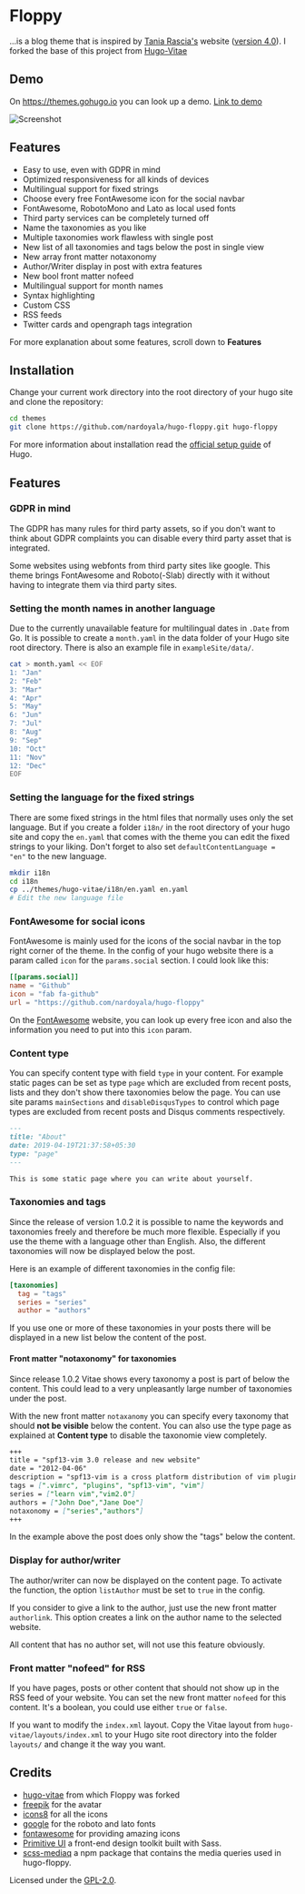 # Floppy
...is a blog theme that is inspired by [Tania Rascia's](https://github.com/taniarascia) website ([version 4.0](https://www.taniarascia.com/website-redesign-version-4-0/)). I forked the base of this project from [Hugo-Vitae](https://github.com/dataCobra/hugo-vitae/)

## Demo

On https://themes.gohugo.io you can look up a demo.
[Link to demo](https://themes.gohugo.io/theme/hugo-vitae/)

![Screenshot](https://github.com/nardoyala/hugo-floppy/blob/main/images/screenshot.png)

## Features

* Easy to use, even with GDPR in mind
* Optimized responsiveness for all kinds of devices
* Multilingual support for fixed strings
* Choose every free FontAwesome icon for the social navbar
* FontAwesome, RobotoMono and Lato as local used fonts
* Third party services can be completely turned off
* Name the taxonomies as you like
* Multiple taxonomies work flawless with single post
* New list of all taxonomies and tags below the post in single view
* New array front matter notaxonomy
* Author/Writer display in post with extra features
* New bool front matter nofeed
* Multilingual support for month names
* Syntax highlighting
* Custom CSS
* RSS feeds
* Twitter cards and opengraph tags integration

For more explanation about some features, scroll down
to **Features**

## Installation

Change your current work directory into the root directory of your hugo site
and clone the repository:

```sh
cd themes
git clone https://github.com/nardoyala/hugo-floppy.git hugo-floppy
```

For more information about installation read the
[official setup guide](https://gohugo.io/overview/installing/) of Hugo.

## Features

### GDPR in mind

The GDPR has many rules for third party assets, so if you don't want to think
about GDPR complaints you can disable every third party asset that is
integrated.

Some websites using webfonts from third party sites like google. This theme
brings FontAwesome and Roboto(-Slab) directly with it without having to
integrate them via third party sites.

### Setting the month names in another language

Due to the currently unavailable feature for multilingual dates in `.Date`
from Go. It is possible to create a `month.yaml` in the data folder of your
Hugo site root directory. There is also an example file in
`exampleSite/data/`.

```sh
cat > month.yaml << EOF
1: "Jan"
2: "Feb"
3: "Mar"
4: "Apr"
5: "May"
6: "Jun"
7: "Jul"
8: "Aug"
9: "Sep"
10: "Oct"
11: "Nov"
12: "Dec"
EOF
```

### Setting the language for the fixed strings

There are some fixed strings in the html files that normally uses only the set
language. But if you create a folder `i18n/` in the root directory of your
hugo site and copy the `en.yaml` that comes with the theme you can edit the
fixed strings to your liking. Don't forget to also set
`defaultContentLanguage = "en"` to the new language.

```sh
mkdir i18n
cd i18n
cp ../themes/hugo-vitae/i18n/en.yaml en.yaml
# Edit the new language file
```

### FontAwesome for social icons

FontAwesome is mainly used for the icons of the social navbar in the top right
corner of the theme. In the config of your hugo website there is a param
called `icon` for the `params.social` section. I could look like this:

```toml
[[params.social]]
name = "Github"
icon = "fab fa-github"
url = "https://github.com/nardoyala/hugo-floppy"
```

On the [FontAwesome](https://fontawesome.com) website, you can look up every
free icon and also the information you need to put into this `icon` param.

### Content type

You can specify content type with field `type` in your content. For example
static pages can be set as type `page` which are excluded from recent posts,
lists and they don't show there taxonomies below the page. You can use site
params `mainSections` and `disableDisqusTypes` to control which page types
are excluded from recent posts and Disqus comments respectively.

```md
---
title: "About"
date: 2019-04-19T21:37:58+05:30
type: "page"
---

This is some static page where you can write about yourself.
```

### Taxonomies and tags

Since the release of version 1.0.2 it is possible to name the keywords and
taxonomies freely and therefore be much more flexible. Especially if you use
the theme with a language other than English. Also, the different taxonomies
will now be displayed below the post.

Here is an example of different taxonomies in the config file:
```toml
[taxonomies]
  tag = "tags"
  series = "series"
  author = "authors"
```

If you use one or more of these taxonomies in your posts there will be
displayed in a new list below the content of the post.

#### Front matter "notaxonomy" for taxonomies

Since release 1.0.2 Vitae shows every taxonomy a post is part of below the
content. This could lead to a very unpleasantly large number of taxonomies
under the post.

With the new front matter `notaxanomy` you can specify every taxonomy that
should **not be visible** below the content. You can also use the type page
as explained at **Content type** to disable the taxonomie view completely.

```md
+++
title = "spf13-vim 3.0 release and new website"
date = "2012-04-06"
description = "spf13-vim is a cross platform distribution of vim plugins and resources for Vim."
tags = [".vimrc", "plugins", "spf13-vim", "vim"]
series = ["learn vim","vim2.0"]
authors = ["John Doe","Jane Doe"]
notaxonomy = ["series","authors"]
+++
```

In the example above the post does only show the "tags" below the content.

### Display for author/writer

The author/writer can now be displayed on the content page. To activate the
function, the option `listAuthor` must be set to `true` in the config.

If you consider to give a link to the author, just use the new front matter
`authorlink`. This option creates a link on the author name to the selected
website.

All content that has no author set, will not use this feature obviously.

### Front matter "nofeed" for RSS

If you have pages, posts or other content that should not show up in the RSS
feed of your website. You can set the new front matter `nofeed` for this
content. It's a boolean, you could use either `true` or `false`.

If you want to modify the `index.xml` layout. Copy the Vitae layout from
`hugo-vitae/layouts/index.xml` to your Hugo site root directory into the
folder `layouts/` and change it the way you want.

## Credits

* [hugo-vitae](https://github.com/dataCobra/hugo-vitae/) from which Floppy was forked
* [freepik](https://www.freepik.com) for the avatar
* [icons8](https://icons8.com/) for all the icons
* [google](https://fonts.google.com) for the roboto and lato fonts
* [fontawesome](https://fontawesome.com) for providing amazing icons
* [Primitive UI](https://github.com/taniarascia/primitive) a front-end design toolkit built with Sass.
* [scss-mediaq](https://www.npmjs.com/package/scss-mediaq) a npm package that contains the media queries used in hugo-floppy.

Licensed under the [GPL-2.0](https://raw.githubusercontent.com/dataCobra/hugo-vitae/master/LICENSE.md).
